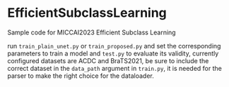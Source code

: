 # EfficientSubclassLearning
Sample code for MICCAI2023 Efficient Subclass Learning

run `train_plain_unet.py` or `train_proposed.py` and set the corresponding parameters to train a model and `test.py` to evaluate its validity, currently configured datasets are ACDC and BraTS2021, be sure to include the correct dataset in the `data_path` argument in `train.py`, it is needed for the parser to make the right choice for the dataloader.
